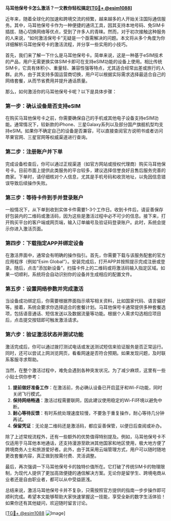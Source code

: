 **马耳他保号卡怎么激活？一文教你轻松搞定[[TG💪+ @esim1088](https://t.me/s/esim1088)]**

近年来，随着全球化的加速和跨境交流的频繁，越来越多的人开始关注国际通信服务。其中，马耳他保号卡作为一种便捷的通讯工具，因其支持本地号码、免SIM卡插拔、随心切换网络等优点，受到了许多人的青睐。然而，对于初次接触这种服务的人来说，“如何激活保号卡”无疑是一个亟需解决的问题。本文将从多个角度为你详细解析马耳他保号卡的激活流程，并分享一些实用的小技巧。

首先，我们来了解一下什么是马耳他保号卡。简单来说，这是一种基于eSIM技术的产品，用户无需更换实体SIM卡即可在支持eSIM功能的设备上使用。相比传统SIM卡，它具有体积小、重量轻、兼容性强等特点，尤其适合经常出差或旅行的人群。此外，由于其支持多国运营商切换，用户可以根据实际需求选择最适合自己的网络套餐，从而节省费用并提升通话质量。

那么，如何激活你的马耳他保号卡呢？以下是具体步骤：

### **第一步：确认设备是否支持eSIM**
在购买马耳他保号卡之前，你需要确保自己的手机或其他电子设备支持eSIM功能。通常情况下，较新款的iPhone、三星Galaxy系列以及部分国产旗舰机型均支持eSIM。如果你不确定自己的设备是否兼容，可以直接查阅官方说明书或者访问苹果官网、三星官网等权威渠道进行查询。

### **第二步：注册账户并下单**
完成设备检查后，你可以通过正规渠道（如官方网站或授权代理商）购买马耳他保号卡。目前市面上提供此类服务的平台较多，建议选择信誉良好且售后服务完善的商家。下单时，请仔细核对个人信息，尤其是手机号码和收货地址，以免因信息错误导致后续操作失败。

### **第三步：等待卡件到手并登录账户**
一般情况下，从下单到收到实体卡件需要1-3个工作日。收到卡件后，请妥善保存好包装内的二维码或激活码，因为这些是激活过程中必不可少的信息。接下来，打开购买平台的客户端或网页端，输入订单编号及验证码登录账户。此时，系统会提示你进入激活页面。

### **第四步：下载指定APP并绑定设备**
在激活界面中，通常会有明确的操作指引。首先，你需要下载与该服务配套的官方应用程序（例如“Esim Global”）。安装完成后，打开APP并按照提示完成注册或登录。随后，点击“添加新设备”，扫描卡件上的二维码或将激活码输入指定区域。如果一切顺利，系统将会自动识别你的设备并生成相应的配置文件。

### **第五步：设置网络参数并完成激活**
当设备成功绑定后，你需要根据界面指示填写相关资料，比如国家代码、语言偏好等。接着，系统会要求你选择适合的套餐计划。马耳他保号卡通常提供多种套餐选项，包括语音通话、短信发送以及数据流量等功能。根据个人需求勾选相应项目后，点击提交按钮即可触发激活请求。

### **第六步：验证激活状态并测试功能**
激活完成后，你可以通过拨打测试电话或发送测试短信来验证服务是否正常运行。同时，还可以尝试上网浏览网页，看看网速是否符合预期。如果发现问题，及时联系客服寻求帮助。

当然，在整个激活过程中，难免会遇到各种突发状况。为了减少麻烦，这里有一些小贴士供你参考：

1. **提前做好准备工作**：在激活前，务必确认设备已开启蓝牙和Wi-Fi功能，同时关闭飞行模式。
2. **保持网络畅通**：激活过程需要联网，因此建议使用稳定的Wi-Fi环境以避免中断。
3. **耐心等待反馈**：有时系统处理速度较慢，不要急于重复操作，耐心等待几分钟再试。
4. **保留凭证**：无论是二维码还是激活码，都应妥善保管，以便日后查阅或补办。

除了上述常规流程外，还有一些额外的优势值得特别提及。例如，马耳他保号卡不仅适用于马耳他本地通话，还支持漫游至欧洲其他国家和地区使用，极大地方便了跨境商务人士和旅游爱好者。此外，由于其采用云端管理方式，用户可以随时随地更改套餐内容，真正做到按需付费、灵活调整。

最后，再次强调一下马耳他保号卡的独特价值所在。它打破了传统SIM卡的物理限制，为现代人提供了更加高效便捷的通信解决方案。无论你是留学生、跨境电商从业者还是自由职业者，都可以从中受益匪浅。

总结来说，激活马耳他保号卡并不复杂，只需按照官方提供的指南一步步操作即可顺利完成。希望本文能够帮助大家快速掌握这一技能，享受全新的数字生活体验！如果你还有其他疑问，欢迎随时留言讨论。

[[TG💪+ @esim1088](https://t.me/s/esim1088) ![Image](https://i.postimg.cc/4NQfJmqS/Snipaste-2025-05-13-00-14-12.png)]